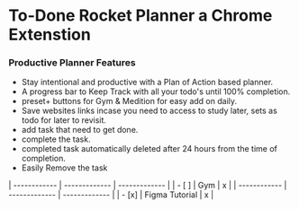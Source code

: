 # To-Done Rocket Planner a Chrome Extenstion

### Productive Planner Features

- Stay intentional and productive with a Plan of Action based planner.
- A progress bar to Keep Track with all your todo's until 100% completion.
- preset+ buttons for Gym & Medition for easy add on daily.
- Save websites links incase you need to access to study later, sets as todo for later to revisit.
- add task that need to get done.
- complete the task.
- completed task automatically deleted after 24 hours from the time of completion.
- Easily Remove the task

| ------------ | ------------- | ------------- |
| - [ ] | Gym | x |
| ------------ | ------------- | ------------- |
| - [x] | Figma Tutorial | x |
